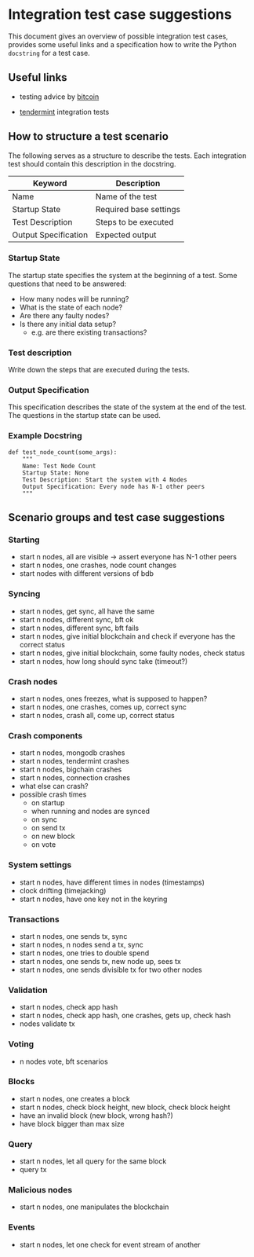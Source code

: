 # Integration test case suggestions
This document gives an overview of possible integration test cases, provides some useful links and a specification how to write the Python `docstring` for a test case.


## Useful links
- testing advice by [bitcoin](https://github.com/bitcoin/bitcoin/tree/master/test/functional#general-test-writing-advice)

- [tendermint](https://github.com/tendermint/tendermint/tree/master/test) integration tests


## How to structure a test scenario
The following serves as a structure to describe the tests. Each integration test should contain this description in the docstring.

| Keyword               | Description               |
|-----------------------|---------------------------|
| Name                  | Name of the test          |
| Startup State         | Required base settings    |
| Test Description      | Steps to be executed      |
| Output Specification  | Expected output           |

### Startup State
The startup state specifies the system at the beginning of a test. Some questions that need to be answered:
- How many nodes will be running?
- What is the state of each node?
- Are there any faulty nodes?
- Is there any initial data setup?
  - e.g. are there existing transactions?

### Test description
Write down the steps that are executed during the tests.

### Output Specification
This specification describes the state of the system at the end of the test. The questions in the startup state can be used.

### Example Docstring
```
def test_node_count(some_args):
    """
    Name: Test Node Count
    Startup State: None
    Test Description: Start the system with 4 Nodes
    Output Specification: Every node has N-1 other peers
    """
 ```

## Scenario groups and test case suggestions
### Starting
- start n nodes, all are visible -> assert everyone has N-1 other peers
- start n nodes, one crashes, node count changes
- start nodes with different versions of bdb
### Syncing
- start n nodes, get sync, all have the same
- start n nodes, different sync, bft ok
- start n nodes, different sync, bft fails
- start n nodes, give initial blockchain and check if everyone has the correct status
- start n nodes, give initial blockchain, some faulty nodes, check status
- start n nodes, how long should sync take (timeout?)
### Crash nodes
- start n nodes, ones freezes, what is supposed to happen?
- start n nodes, one crashes, comes up, correct sync
- start n nodes, crash all, come up, correct status
### Crash components
- start n nodes, mongodb crashes
- start n nodes, tendermint crashes
- start n nodes, bigchain crashes
- start n nodes, connection crashes
- what else can crash?
- possible crash times
  - on startup
  - when running and nodes are synced
  - on sync
  - on send tx
  - on new block
  - on vote
### System settings
- start n nodes, have different times in nodes (timestamps)
- clock drifting (timejacking)
- start n nodes, have one key not in the keyring
### Transactions
- start n nodes, one sends tx, sync
- start n nodes, n nodes send a tx, sync
- start n nodes, one tries to double spend
- start n nodes, one sends tx, new node up, sees tx
- start n nodes, one sends divisible tx for two other nodes
### Validation
- start n nodes, check app hash
- start n nodes, check app hash, one crashes, gets up, check hash
- nodes validate tx
### Voting
- n nodes vote, bft scenarios
### Blocks
- start n nodes, one creates a block
- start n nodes, check block height, new block, check block height
- have an invalid block (new block, wrong hash?)
- have block bigger than max size
### Query
- start n nodes, let all query for the same block
- query tx
### Malicious nodes
- start n nodes, one manipulates the blockchain
### Events
- start n nodes, let one check for event stream of another
